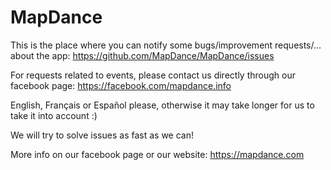 # MapDance

This is the place where you can notify some bugs/improvement requests/... about the app:
https://github.com/MapDance/MapDance/issues


For requests related to events, please contact us directly through our facebook page: 
https://facebook.com/mapdance.info



English, Français or Español please, otherwise it may take longer for us to take it into account :)


We will try to solve issues as fast as we can!


More info on our facebook page or our website: https://mapdance.com
